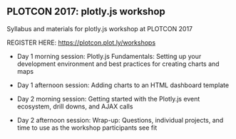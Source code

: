 ## PLOTCON 2017: plotly.js workshop
Syllabus and materials for plotly.js workshop at PLOTCON 2017

REGISTER HERE: https://plotcon.plot.ly/workshops

- Day 1 morning session: Plotly.js Fundamentals: Setting up your development environment and best practices for creating charts and maps
- Day 1 afternoon session: Adding charts to an HTML dashboard template

- Day 2 morning session: Getting started with the Plotly.js event ecosystem, drill downs, and AJAX calls 
- Day 2 afternoon session: Wrap-up: Questions, individual projects, and time to use as the workshop participants see fit 
